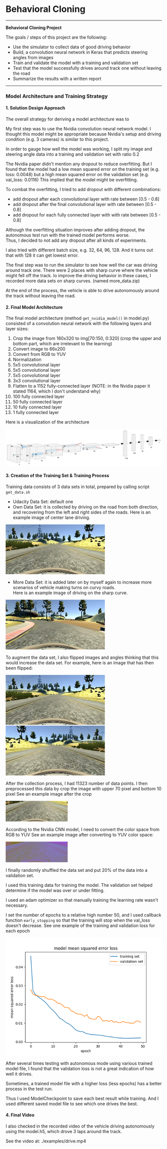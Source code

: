 # **Behavioral Cloning** 

---

**Behavioral Cloning Project**

The goals / steps of this project are the following:
* Use the simulator to collect data of good driving behavior
* Build, a convolution neural network in Keras that predicts steering angles from images
* Train and validate the model with a training and validation set
* Test that the model successfully drives around track one without leaving the road
* Summarize the results with a written report


[//]: # (Image References)

[image1]: ./examples/model.png 
[image2]: ./examples/center_own-data.jpg 
[image3]: ./examples/center_more-data.jpg 
[image4]: ./examples/flip-origin.jpg 
[image5]: ./examples/crop.jpg 
[image6]: ./examples/yuv.jpg 
[image7]: ./examples/loss_history.png "Flipped Image"

---

### Model Architecture and Training Strategy

#### 1. Solution Design Approach

The overall strategy for deriving a model architecture was to 

My first step was to use the Nvidia convolution neural network model. I thought this model might be appropriate because Nvidia's setup and driving condition (e.g. 3 cameras) is similar to this project. 

In order to gauge how well the model was working, I split my image and steering angle data into a training and validation set with ratio 0.2 

The Nvidia paper didn't mention any dropout to reduce overfitting. But I found that the model had a low mean squared error on the training set (e.g. loss: 0.0048) but a high mean squared error on the validation set (e.g. val_loss: 0.0116) 
This implied that the model might be overfitting. 

To combat the overfitting, I tried to add dropout with different combinations:
* add dropout after each convolutional layer with rate between [0.5 - 0.8]
* add dropout after the final convolutional layer with rate between [0.5 - 0.8]
* add dropout for each fully connected layer with with rate between [0.5 - 0.8]

Although the overfitting situation improves after adding dropout, the autonomous test run with the trained model performs worse.  
Thus, I decided to not add any dropout after all kinds of experiments.  

I also tried with different batch size, e.g. 32, 64, 96, 128.  And it turns out that with 128 it can get lowest error.     

The final step was to run the simulator to see how well the car was driving around track one.  There were 2 places with sharp curve where the vehicle might fell off the track. 
Io improve the driving behavior in these cases, I recorded more data sets on sharp curves. (named more_data.zip)

At the end of the process, the vehicle is able to drive autonomously around the track without leaving the road.

#### 2. Final Model Architecture

The final model architecture (method `get_nvidia_model()` in model.py) consisted of a convolution neural network with the following layers and layer sizes:
1. Crop the image from 160x320 to img[70:150, 0:320] (crop the upper and bottom part, which are irrelevant to the learning)
1. Convert image to 66x200
1. Convert from RGB to YUV
1. Normalization 
1. 5x5 convolutional layer
1. 5x5 convolutional layer
1. 5x5 convolutional layer
1. 3x3 convolutional layer
1. Flatten to a 1152 fully-connected layer (NOTE: in the Nvidia paper it stated 1164, which I don't understand why)
1. 100 fully connected layer
1. 50 fully connected layer
1. 10 fully connected layer
1. 1 fully connected layer

Here is a visualization of the architecture 

![alt text][image1]

#### 3. Creation of the Training Set & Training Process

Training data consists of 3 data sets in total, prepared by calling script `get_data.sh`
* Udacity Data Set: default one
* Own Data Set: it is collected by driving on the road from both direction, and recovering from the left and right sides of the roads. 
Here is an example image of center lane driving.

![alt text][image2]

* More Data Set: it is added later on by myself again to increase more scenarios of vehicle making turns on curvy roads.   
Here is an example image of driving on the sharp curve. 

![alt text][image3]

To augment the data set, I also flipped images and angles thinking that this would increase the data set. 
For example, here is an image that has then been flipped:

![alt text][image2]
![alt text][image4]

After the collection process, I had 11323 number of data points. I then preprocessed this data by crop the image with upper 70 pixel and bottom 10 pixel
See an example image after the crop 

![alt text][image5]

According to the Nvidia CNN model, I need to convert the color space from RGB to YUV
See an example image after converting to YUV color space:

![alt text][image6]

I finally randomly shuffled the data set and put 20% of the data into a validation set. 

I used this training data for training the model.  The validation set helped determine if the model was over or under fitting. 

I used an adam optimizer so that manually training the learning rate wasn't necessary.

I set the number of epochs to a relative high number 50, and I used callback function `early_stopping` so that the training will stop when the val_loss doesn't decrease.
See one example of the training and validation loss for each epoch 

![alt text][image7]


After several times testing with autonomous mode using various trained model file, I found that the validation loss is not a great indication of how well it drives.  

Sometimes, a trained model file with a higher loss (less epochs) has a better process in the test run.  

Thus I used ModelCheckpoint to save each best result while training.  And I used different saved model file to see which one drives the best.  


#### 4. Final Video
I also checked in the recorded video of the vehicle driving autonomously using the model.h5, which drove 3 laps around the track.

See the video at: ./examples/drive.mp4

